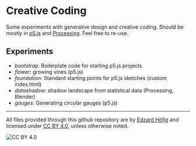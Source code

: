# Creative Coding
Some experiments with generative design and creative coding.
Should be mostly in [p5.js](https://p5js.org) and [Processing](https://processing.org). Feel free to re-use.

## Experiments
 - *bootstrap*: Boilerplate code for starting p5.js projects
 - *flower*: growing vines (p5.js)
 - *foundation*: Standard starting points for p5.js sketches (custom index.html)
 - *datashadow*: shadow landscape from statistical data (Processing, Blender)
 - *gauges*: Generating circular gauges (p5.js)
---------

All files provided through this github repository are by [Edzard Höfig](https://edzard.net) and licensed under [CC BY 4.0](https://creativecommons.org/licenses/by/4.0), unless otherwise noted.

![CC BY 4.0][cc-by]


[cc-by]: https://mirrors.creativecommons.org/presskit/buttons/88x31/svg/by.svg "CC BY 4.0"
